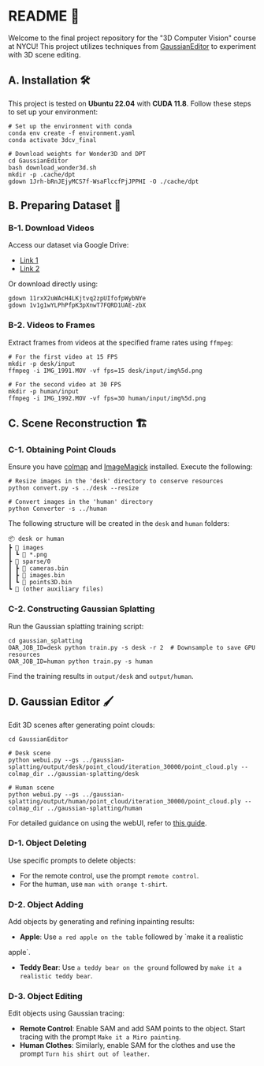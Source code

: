 # README 📖

Welcome to the final project repository for the "3D Computer Vision" course at NYCU! This project utilizes techniques from [GaussianEditor](https://arxiv.org/abs/2311.14521) to experiment with 3D scene editing.

## A. Installation 🛠️

This project is tested on **Ubuntu 22.04** with **CUDA 11.8**. Follow these steps to set up your environment:

```shell
# Set up the environment with conda
conda env create -f environment.yaml
conda activate 3dcv_final

# Download weights for Wonder3D and DPT
cd GaussianEditor
bash download_wonder3d.sh
mkdir -p .cache/dpt
gdown 1Jrh-bRnJEjyMCS7f-WsaFlccfPjJPPHI -O ./cache/dpt
```

## B. Preparing Dataset 🎥

### B-1. Download Videos

Access our dataset via Google Drive:
- [Link 1](https://drive.google.com/file/d/11rxX2uWAcH4LKjtvq2zpUIfofpWybNYe/view?usp=drive_link)
- [Link 2](https://drive.google.com/file/d/1v1g1wYLPhPfpK3pXnwT7FQRD1UAE-zbX/view?usp=drive_link)

Or download directly using:

```shell
gdown 11rxX2uWAcH4LKjtvq2zpUIfofpWybNYe
gdown 1v1g1wYLPhPfpK3pXnwT7FQRD1UAE-zbX
```

### B-2. Videos to Frames

Extract frames from videos at the specified frame rates using `ffmpeg`:

```shell
# For the first video at 15 FPS
mkdir -p desk/input
ffmpeg -i IMG_1991.MOV -vf fps=15 desk/input/img%5d.png

# For the second video at 30 FPS
mkdir -p human/input
ffmpeg -i IMG_1992.MOV -vf fps=30 human/input/img%5d.png
```

## C. Scene Reconstruction 🏗️

### C-1. Obtaining Point Clouds

Ensure you have [colmap](https://colmap.github.io/) and [ImageMagick](https://imagemagick.org/script/download.php) installed. Execute the following:

```shell
# Resize images in the 'desk' directory to conserve resources
python convert.py -s ../desk --resize

# Convert images in the 'human' directory
python Converter -s ../human
```

The following structure will be created in the `desk` and `human` folders:

```plaintext
📦 desk or human
┣ 📂 images
┃ ┗ 📜 *.png
┣ 📂 sparse/0
┃ ┣ 📜 cameras.bin
┃ ┣ 📜 images.bin
┃ ┗ 📜 points3D.bin
┗ 📂 (other auxiliary files)
```

### C-2. Constructing Gaussian Splatting

Run the Gaussian splatting training script:

```shell
cd gaussian_splatting
OAR_JOB_ID=desk python train.py -s desk -r 2  # Downsample to save GPU resources
OAR_JOB_ID=human python train.py -s human
```

Find the training results in `output/desk` and `output/human`.

## D. Gaussian Editor 🖌️

Edit 3D scenes after generating point clouds:

```shell
cd GaussianEditor

# Desk scene
python webui.py --gs ../gaussian-splatting/output/desk/point_cloud/iteration_30000/point_cloud.ply --colmap_dir ../gaussian-splatting/desk

# Human scene
python webui.py --gs ../gaussian-splatting/output/human/point_cloud/iteration_30000/point_cloud.ply --colmap_dir ../gaussian-splatting/human
```

For detailed guidance on using the webUI, refer to [this guide](https://github.com/buaacyw/GaussianEditor/blob/master/docs/webui.md).

### D-1. Object Deleting

Use specific prompts to delete objects:

- For the remote control, use the prompt `remote control`.
- For the human, use `man with orange t-shirt`.

### D-2. Object Adding

Add objects by generating and refining inpainting results:

- **Apple**: Use `a red apple on the table` followed by `make it a realistic

 apple`.
- **Teddy Bear**: Use `a teddy bear on the ground` followed by `make it a realistic teddy bear`.

### D-3. Object Editing

Edit objects using Gaussian tracing:

- **Remote Control**: Enable SAM and add SAM points to the object. Start tracing with the prompt `Make it a Miro painting`.
- **Human Clothes**: Similarly, enable SAM for the clothes and use the prompt `Turn his shirt out of leather`.
